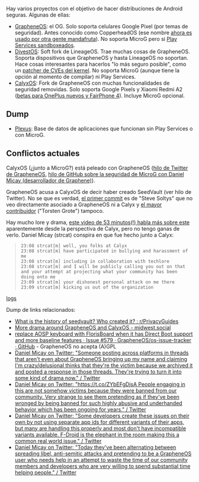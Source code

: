 Hay varios proyectos con el objetivo de hacer distribuciones de Android seguras. Algunas de ellas:

-   [GrapheneOS](https://grapheneos.org/): el OG. Solo soporta celulares Google Pixel (por temas de seguridad). Antes conocido como CopperheadOS (ese nombre [ahora es usado por otra gente mandafruta](https://grapheneos.org/history/copperheados)). No soporta MicroG pero si [Play Services sandboxeados](https://grapheneos.org/usage#sandboxed-google-play).
-   [DivestOS](https://divestos.org/): Soft fork de LineageOS. Trae muchas cosas de GrapheneOS. Soporta dispositivos que GrapheneOS y hasta LineageOS no soportan. Hace cosas interesantes para hacerlos "lo más seguro posible", como un [patcher de CVEs del kernel](https://gitlab.com/divested-mobile/cve_checker). No soporta MicroG (aunque tiene la opción al momento de compilar) ni Play Services.
-   [CalyxOS](https://calyxos.org/): Fork de GrapheneOS con muchas funcionalidades de seguridad removidas. Solo soporta Google Pixels y Xiaomi Redmi A2 ([betas para OnePlus nuevos y FairPhone 4](https://calyxos.org/news/2022/05/04/fp-op-may-update/)). Incluye MicroG opcional.

## Dump

-   [Plexus](https://plexus.techlore.tech/): Base de datos de aplicaciones que funcionan sin Play Services o con MicroG.

## Conflictos actuales

CalyxOS (¿junto a MicroG?) está peleado con GrapheneOS ([hilo de Twitter de GrapheneOS](https://web.archive.org/web/20220430044111/https://twitter.com/GrapheneOS/status/1520193441770188810), [hilo de GitHub sobre la seguridad de MicroG con Daniel Micay (desarrollador de Graphene)](https://web.archive.org/web/20210808002006/https://github.com/microg/GmsCore/issues/1467)).

GrapheneOS acusa a CalyxOS de decir haber creado SeedVault (ver hilo de Twitter). No se que es verdad, [el primer commit](https://github.com/seedvault-app/seedvault/commits/android12?after=e26081fcfa61231b01ee80c102d61999e3ab03f3+629&branch=android12&qualified_name=refs%2Fheads%2Fandroid12) es de "Steve Soltys" que no veo directamente asociado a GrapheneOS ni a Calyx y [el mayor contribuidor](https://github.com/seedvault-app/seedvault/graphs/contributors) ("Torsten Grote") tampoco.

Hay mucho lore y drama, [este video de 53 minutos(!) habla más sobre este](https://vid.puffyan.us/watch?v=Dx7CZ-2Bajg) aparentemente desde la perspectiva de Calyx, pero no tengo ganas de verlo. Daniel Micay (strcat) conspira en que fue hecho junto a Calyx:

>```
>23:08 strcat[m] well, you folks at Calyx
>23:08 strcat[m] have participated in bullying and harassment of me
>23:08 strcat[m] including in collaboration with techlore
>23:08 strcat[m] and I will be publicly calling you out on that and your attempt at projecting what your community has been doing onto me
>23:09 strcat[m] your dishonest personal attack on me there
>23:09 strcat[m] kicking us out of the organization
>```

[logs](https://web.archive.org/web/20210403012439/https://freenode.logbot.info/AOSPAlliance/20201211)

Dump de links relacionados:
-   [What is the history of seedvault? Who created it? : r/PrivacyGuides](https://old.reddit.com/r/PrivacyGuides/comments/t8moav/what_is_the_history_of_seedvault_who_created_it/)
-   [More drama around GrapheneOS and CalyxOS - midwest.social](https://midwest.social/post/2467)
-   [replace AOSP keyboard with FlorisBoard when it has Direct Boot support and more baseline features · Issue #579 · GrapheneOS/os-issue-tracker · GitHub](https://github.com/GrapheneOS/os-issue-tracker/issues/579) - GrapheneOS no acepta (A)GPL
-   [Daniel Micay on Twitter: "Someone posting across platforms in threads that aren't even about GrapheneOS bringing up my name and claiming I'm crazy/delusional thinks that they're the victim because we archived it and posted a response in those threads. They're trying to turn it into some kind of drama now." / Twitter](https://mobile.twitter.com/DanielMicay/status/1520227741374812161)
-   [Daniel Micay on Twitter: "https://t.co/ZYbEFgDjsA People engaging in this are not somehow victims because they were banned from our community. Very strange to see them pretending as if they've been wronged by being banned for such highly abusive and underhanded behavior which has been ongoing for years." / Twitter](https://mobile.twitter.com/DanielMicay/status/1518262412482334722)
-   [Daniel Micay on Twitter: "Some developers create these issues on their own by not using separate app ids for different variants of their apps, but many are handling this properly and most don't have incompatible variants available. F-Droid is the elephant in the room making this a common real world issue." / Twitter](https://mobile.twitter.com/DanielMicay/status/1517191368338456581)
-   [Daniel Micay on Twitter: "Today they've been alternating between spreading libel, anti-semitic attacks and pretending to be a GrapheneOS user who needs help in an attempt to waste the time of our community members and developers who are very willing to spend substantial time helping people." / Twitter](https://mobile.twitter.com/DanielMicay/status/1511641020089479175)
